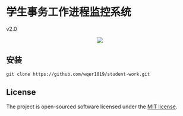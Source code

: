 # 学生事务工作进程监控系统
v2.0
<p align="center">
  <img style="max-width:50%" src="https://github.com/wqer1019/student-work/blob/master/public/design_chart.png">
  <br>
</p>

## 安装

```shell
git clone https://github.com/wqer1019/student-work.git
```

## License

The project is open-sourced software licensed under the [MIT license](https://mit-license.org/).
